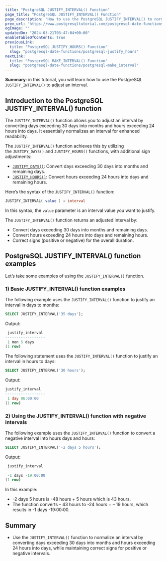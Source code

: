 ```yaml
---
title: "PostgreSQL JUSTIFY_INTERVAL() Function"
page_title: "PostgreSQL JUSTIFY_INTERVAL() Function"
page_description: "How to use the PostgreSQL JUSTIFY_INTERVAL() to normalize an interval by using the JUSTIFY_DAYS() and JUSTIFY_HOURS() functions."
prev_url: "https://www.postgresqltutorial.com/postgresql-date-functions/postgresql-justify_interval/"
ogImage: ""
updatedOn: "2024-03-21T03:47:04+00:00"
enableTableOfContents: true
previousLink: 
  title: "PostgreSQL JUSTIFY_HOURS() Function"
  slug: "postgresql-date-functions/postgresql-justify_hours"
nextLink: 
  title: "PostgreSQL MAKE_INTERVAL() Function"
  slug: "postgresql-date-functions/postgresql-make_interval"
---
```





**Summary**: in this tutorial, you will learn how to use the PostgreSQL `JUSTIFY_INTERVAL()` to adjust an interval.


## Introduction to the PostgreSQL JUSTIFY\_INTERVAL() function

The `JUSTIFY_INTERVAL()` function allows you to adjust an interval by converting days exceeding 30 days into months and hours exceeding 24 hours into days. It essentially normalizes an interval for enhanced readability.

The `JUSTIFY_INTERVAL()` function achieves this by utilizing the `JUSTIFY_DAYS()` and `JUSTIFY_HOURS()` functions, with additional sign adjustments:

* [`JUSTIFY_DAYS()`](postgresql-justify_days): Convert days exceeding 30 days into months and remaining days.
* [`JUSTIFY_HOURS()`](postgresql-justify_hours): Convert hours exceeding 24 hours into days and remaining hours.

Here’s the syntax of the `JUSTIFY_INTERVAL()` function:


```sql
JUSTIFY_INTERVAL( value ) → interval
```
In this syntax, the `value` parameter is an interval value you want to justify.

The `JUSTIFY_INTERVAL()` function returns an adjusted interval by:

* Convert days exceeding 30 days into months and remaining days.
* Convert hours exceeding 24 hours into days and remaining hours.
* Correct signs (positive or negative) for the overall duration.


## PostgreSQL JUSTIFY\_INTERVAL() function examples

Let’s take some examples of using the `JUSTIFY_INTERVAL()` function.


### 1\) Basic JUSTIFY\_INTERVAL() function examples

The following example uses the `JUSTIFY_INTERVAL()` function to justify an interval in days to months:


```sql
SELECT JUSTIFY_INTERVAL('35 days');
```
Output:


```sql
 justify_interval
------------------
 1 mon 5 days
(1 row)
```
The following statement uses the `JUSTIFY_INTERVAL()` function to justify an interval in hours to days:


```sql
SELECT JUSTIFY_INTERVAL('30 hours');
```
Output:


```sql
justify_interval
------------------
 1 day 06:00:00
(1 row)
```

### 2\) Using the JUSTIFY\_INTERVAL() function with negative intervals

The following example uses the `JUSTIFY_INTERVAL()` function to convert a negative interval into hours days and hours:


```sql
SELECT JUSTIFY_INTERVAL('-2 days 5 hours');
```
Output:


```sql
 justify_interval
-------------------
 -1 days -19:00:00
(1 row)
```
In this example:

* \-2 days 5 hours is \-48 hours \+ 5 hours which is 43 hours.
* The function converts – 43 hours to \-24 hours \+ – 19 hours, which results in \-1 days \-19:00:00\.


## Summary

* Use the `JUSTIFY_INTERVAL()` function to normalize an interval by converting days exceeding 30 days into months and hours exceeding 24 hours into days, while maintaining correct signs for positive or negative intervals.

